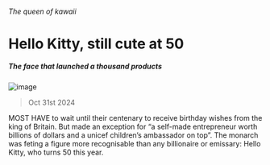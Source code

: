 ###### The queen of kawaii
# Hello Kitty, still cute at 50 
##### The face that launched a thousand products 
![image](images/20241102_CUP002.jpg) 
> Oct 31st 2024 
MOST HAVE to wait until their centenary to receive birthday wishes from the king of Britain. But  made an exception for “a self-made entrepreneur worth billions of dollars and a unicef children’s ambassador on top”. The monarch was feting a figure more recognisable than any billionaire or emissary: Hello Kitty, who turns 50 this year.
